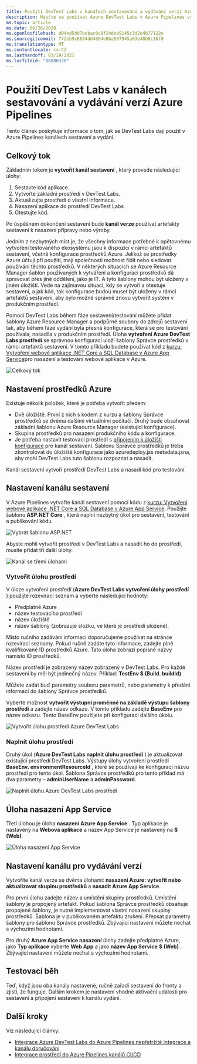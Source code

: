 ```yaml
---
title: Použití DevTest Labs v kanálech sestavování a vydávání verzí Azure Pipelines
description: Naučte se používat Azure DevTest Labs v Azure Pipelines vytváření a vydávání kanálů.
ms.topic: article
ms.date: 06/26/2020
ms.openlocfilehash: d04ed5dd7bebac0c8f24deb9145c3d2e4b77122e
ms.sourcegitcommit: 772eb9c6684dd4864e0ba507945a83e48b8c16f0
ms.translationtype: MT
ms.contentlocale: cs-CZ
ms.lasthandoff: 03/19/2021
ms.locfileid: "88080330"
---
```

# <a name="use-devtest-labs-in-azure-pipelines-build-and-release-pipelines"></a>Použití DevTest Labs v kanálech sestavování a vydávání verzí Azure Pipelines
Tento článek poskytuje informace o tom, jak se DevTest Labs dají použít v Azure Pipelines kanálech sestavení a vydání. 

## <a name="overall-flow"></a>Celkový tok
Základním tokem je **vytvořit kanál sestavení** , který provede následující úlohy:

1. Sestavte kód aplikace.
1. Vytvořte základní prostředí v DevTest Labs.
1. Aktualizujte prostředí o vlastní informace.
1. Nasazení aplikace do prostředí DevTest Labs
1. Otestujte kód. 

Po úspěšném dokončení sestavení bude **kanál verze** používat artefakty sestavení k nasazení přípravy nebo výroby. 

Jedním z nezbytných míst je, že všechny informace potřebné k opětovnému vytvoření testovaného ekosystému jsou k dispozici v rámci artefaktů sestavení, včetně konfigurace prostředků Azure. Jelikož se prostředky Azure účtují při použití, mají společnosti možnost řídit nebo sledovat používání těchto prostředků. V některých situacích se Azure Resource Manager šablon používaných k vytváření a konfiguraci prostředků dá spravovat přes jiné oddělení, jako je IT. A tyto šablony mohou být uloženy v jiném úložišti. Vede na zajímavou situaci, kdy se vytvoří a otestuje sestavení, a jak kód, tak konfigurace budou muset být uloženy v rámci artefaktů sestavení, aby bylo možné správně znovu vytvořit systém v produkčním prostředí. 

Pomocí DevTest Labs během fáze sestavení/testování můžete přidat šablony Azure Resource Manager a podpůrné soubory do zdrojů sestavení tak, aby během fáze vydání byla přesná konfigurace, která se pro testování používala, nasadila v produkčním prostředí. Úloha **vytvoření Azure DevTest Labs prostředí** se správnou konfigurací uloží šablony Správce prostředků v rámci artefaktů sestavení. V tomto příkladu budete používat kód z [kurzu: Vytvoření webové aplikace .NET Core a SQL Database v Azure App Service](../app-service/tutorial-dotnetcore-sqldb-app.md)pro nasazení a testování webové aplikace v Azure.

![Celkový tok](./media/use-devtest-labs-build-release-pipelines/overall-flow.png)

## <a name="set-up-azure-resources"></a>Nastavení prostředků Azure
Existuje několik položek, které je potřeba vytvořit předem:

- Dvě úložiště. První z nich s kódem z kurzu a šablony Správce prostředků se dvěma dalšími virtuálními počítači. Druhý bude obsahovat základní šablonu Azure Resource Manager (existující konfigurace).
- Skupina prostředků pro nasazení produkčního kódu a konfigurace.
- Je potřeba nastavit testovací prostředí s [připojením k úložišti konfigurace](devtest-lab-create-environment-from-arm.md) pro kanál sestavení. Šablonu Správce prostředků je třeba zkontrolovat do úložiště konfigurace jako azuredeploy.jss metadata.jsna, aby mohl DevTest Labs tuto šablonu rozpoznat a nasadit.

Kanál sestavení vytvoří prostředí DevTest Labs a nasadí kód pro testování.

## <a name="set-up-a-build-pipeline"></a>Nastavení kanálu sestavení
V Azure Pipelines vytvořte kanál sestavení pomocí kódu z [kurzu: Vytvoření webové aplikace .NET Core a SQL Database v Azure App Service](../app-service/tutorial-dotnetcore-sqldb-app.md). Použijte šablonu **ASP.NET Core** , která naplní nezbytný úkol pro sestavení, testování a publikování kódu.

![Vybrat šablonu ASP.NET](./media/use-devtest-labs-build-release-pipelines/select-asp-net.png)

Abyste mohli vytvořit prostředí v DevTest Labs a nasadit ho do prostředí, musíte přidat tři další úlohy.

![Kanál se třemi úlohami](./media/use-devtest-labs-build-release-pipelines/pipeline-tasks.png)

### <a name="create-environment-task"></a>Vytvořit úlohu prostředí
V úloze vytvoření prostředí (**Azure DevTest Labs vytvoření úlohy prostředí** ) použijte rozevírací seznam a vyberte následující hodnoty:

- Předplatné Azure
- název testovacího prostředí
- název úložiště
- název šablony (zobrazuje složku, ve které je prostředí uložené). 

Místo ručního zadávání informací doporučujeme používat na stránce rozevírací seznamy. Pokud ručně zadáte tyto informace, zadejte plně kvalifikované ID prostředků Azure. Tato úloha zobrazí popisné názvy namísto ID prostředků. 

Název prostředí je zobrazený název zobrazený v DevTest Labs. Pro každé sestavení by měl být jedinečný název. Příklad: **TestEnv $ (Build. buildId)**. 

Můžete zadat buď parametry souboru parametrů, nebo parametry k předání informací do šablony Správce prostředků. 

Vyberte možnost **vytvořit výstupní proměnné na základě výstupu šablony prostředí** a zadejte název odkazu. V tomto příkladu zadejte **BaseEnv** pro název odkazu. Tento BaseEnv použijete při konfiguraci dalšího úkolu. 

![Vytvořit úlohu prostředí Azure DevTest Labs](./media/use-devtest-labs-build-release-pipelines/create-environment.png)

### <a name="populate-environment-task"></a>Naplnit úlohu prostředí
Druhý úkol (**Azure DevTest Labs naplnit úlohu prostředí** ) je aktualizovat existující prostředí DevTest Labs. Výstupy úlohy vytvoření prostředí **BaseEnv. environmentResourceId** , které se používají ke konfiguraci názvu prostředí pro tento úkol. Šablona Správce prostředků pro tento příklad má dva parametry – **adminUserName** a **adminPassword**. 

![Naplnit úlohu Azure DevTest Labs prostředí](./media/use-devtest-labs-build-release-pipelines/populate-environment.png)

## <a name="app-service-deploy-task"></a>Úloha nasazení App Service
Třetí úlohou je úloha **nasazení Azure App Service** . Typ aplikace je nastavený na **Webová aplikace** a název App Service je nastavený na **$ (Web)**.

![Úloha nasazení App Service](./media/use-devtest-labs-build-release-pipelines/app-service-deploy.png)

## <a name="set-up-release-pipeline"></a>Nastavení kanálu pro vydávání verzí
Vytvoříte kanál verze se dvěma úlohami: **nasazení Azure: vytvořit nebo aktualizovat skupinu prostředků** a **nasadit Azure App Service**. 

Pro první úlohu zadejte název a umístění skupiny prostředků. Umístění šablony je propojený artefakt. Pokud šablona Správce prostředků obsahuje propojené šablony, je nutné implementovat vlastní nasazení skupiny prostředků. Šablona je v publikovaném artefaktu zrušení. Přepsat parametry šablony pro šablonu Správce prostředků. Zbývající nastavení můžete nechat s výchozími hodnotami. 

Pro druhý **Azure App Service nasazení** úlohy zadejte předplatné Azure, jako **Typ aplikace** vyberte **Web App** a jako **název App Service** **$ (Web)** . Zbývající nastavení můžete nechat s výchozími hodnotami. 

## <a name="test-run"></a>Testovací běh
Teď, když jsou oba kanály nastavené, ručně zařadí sestavení do fronty a zjistí, že funguje. Dalším krokem je nastavení vhodné aktivační události pro sestavení a připojení sestavení k kanálu vydání.

## <a name="next-steps"></a>Další kroky
Viz následující články:

- [Integrace Azure DevTest Labs do Azure Pipelines nepřetržité integrace a kanálu doručování](devtest-lab-integrate-ci-cd.md)
- [Integrace prostředí do Azure Pipelines kanálů CI/CD](integrate-environments-devops-pipeline.md)

